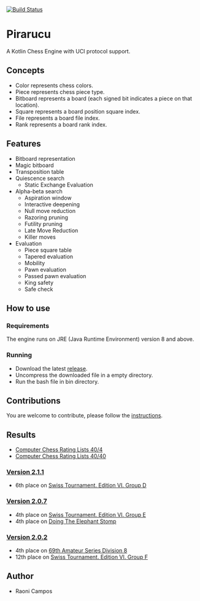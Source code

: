 [![Build Status](https://travis-ci.org/ratosh/pirarucu.svg?branch=master)](https://travis-ci.org/ratosh/pirarucu)

# Pirarucu

A Kotlin Chess Engine with UCI protocol support.

## Concepts

- Color represents chess colors.
- Piece represents chess piece type.
- Bitboard represents a board (each signed bit indicates a piece on that location).
- Square represents a board position square index.
- File represents a board file index.
- Rank represents a board rank index.

## Features

- Bitboard representation
- Magic bitboard
- Transposition table
- Quiescence search
    - Static Exchange Evaluation
- Alpha-beta search
    - Aspiration window
    - Interactive deepening
    - Null move reduction
    - Razoring pruning
    - Futility pruning
    - Late Move Reduction
    - Killer moves
- Evaluation
    - Piece square table
    - Tapered evaluation
    - Mobility
    - Pawn evaluation
    - Passed pawn evaluation
    - King safety
    - Safe check
    
## How to use

### Requirements

The engine runs on JRE (Java Runtime Environment) version 8 and above.

###  Running

- Download the latest [release](https://github.com/ratosh/pirarucu/releases/latest).
- Uncompress the downloaded file in a empty directory.
- Run the bash file in bin directory. 

## Contributions

You are welcome to contribute, please follow the [instructions](CONTRIBUTING.md).

## Results

- [Computer Chess Rating Lists 40/4](http://www.computerchess.org.uk/ccrl/404/cgi/compare_engines.cgi?family=Pirarucu&print=Rating+list&print=Results+table&print=LOS+table&print=Ponder+hit+table&print=Eval+difference+table&print=Comopp+gamenum+table&print=Overlap+table&print=Score+with+common+opponents)
- [Computer Chess Rating Lists 40/40](http://www.computerchess.org.uk/ccrl/4040/cgi/compare_engines.cgi?family=Pirarucu&print=Rating+list&print=Results+table&print=LOS+table&print=Ponder+hit+table&print=Eval+difference+table&print=Comopp+gamenum+table&print=Overlap+table&print=Score+with+common+opponents)

### [Version 2.1.1](https://github.com/ratosh/pirarucu/releases/tag/v2.1.1)

- 6th place on [Swiss Tournament. Edition VI. Group D](http://kirill-kryukov.com/chess/discussion-board/viewtopic.php?f=7&t=10119)

### [Version 2.0.7](https://github.com/ratosh/pirarucu/releases/tag/v2.0.7)

- 4th place on [Swiss Tournament. Edition VI. Group E](http://kirill-kryukov.com/chess/discussion-board/viewtopic.php?f=7&t=10054)
- 4th place on [Doing The Elephant Stomp](http://kirill-kryukov.com/chess/discussion-board/viewtopic.php?f=7&t=10070)

### [Version 2.0.2](https://github.com/ratosh/pirarucu/releases/tag/v2.0.2)

- 4th place on [69th Amateur Series Division 8](http://kirill-kryukov.com/chess/discussion-board/viewtopic.php?f=7&t=10026)
- 12th place on [Swiss Tournament. Edition VI. Group F](http://kirill-kryukov.com/chess/discussion-board/viewtopic.php?f=7&t=10037)


## Author

- Raoni Campos
